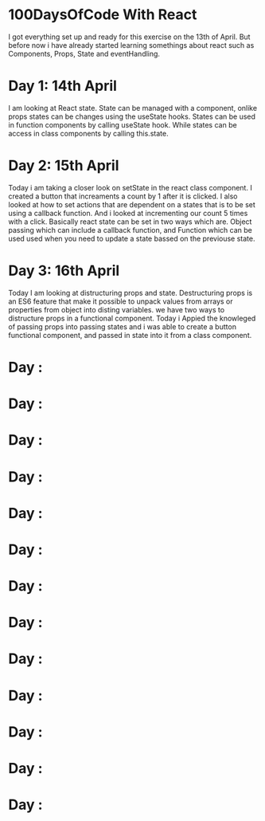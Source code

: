 # 100DaysOfCode With React
I got everything set up and ready for this exercise on the 13th of April. But before now i have already started learning somethings about react such as Components, Props, State and eventHandling.


# Day 1: 14th April
I am looking at React state. State can be managed with a component, onlike props states can be changes using the useState hooks. States can be used in function components by calling useState hook. While states can be access in class components by calling this.state. 

# Day 2: 15th April
Today i am taking a closer look on setState in the react class component. I created a button that increaments a count by 1 after it is clicked. I also looked at how to set actions that are dependent on a states that is to be set using a callback function. And i looked at incrementing our count 5 times with a click. Basically react state can be set in two ways which are. Object passing which can include a callback function, and Function which can be used used when you need to update a state bassed on the previouse state.

# Day 3: 16th April
Today I am looking at distructuring props and state. Destructuring props is an ES6 feature that make it possible to unpack values from arrays or properties from object into disting variables. we have two ways to distructure props in a functional component. Today i Appied the knowleged of passing props into passing states and i was able to create a button functional component, and passed in state into it from a class component.

# Day :

# Day :

# Day :

# Day :

# Day :

# Day :

# Day :

# Day :

# Day :

# Day :

# Day :

# Day :

# Day :